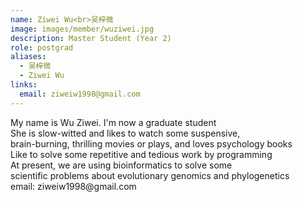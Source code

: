 ```yaml
---
name: Ziwei Wu<br>吴梓微
image: images/member/wuziwei.jpg
description: Master Student (Year 2)
role: postgrad
aliases:
  - 吴梓微
  - Ziwei Wu
links:
  email: ziweiw1998@gmail.com
---
```


<left>
My name is Wu Ziwei. I'm now a graduate student<br>
She is slow-witted and likes to watch some suspensive,<br> 
brain-burning, thrilling movies or plays, and loves psychology books<br>
Like to solve some repetitive and tedious work by programming<br>
At present, we are using bioinformatics to solve some<br>
scientific problems about evolutionary genomics and phylogenetics<br>
email: ziweiw1998@gmail.com
</centre>
